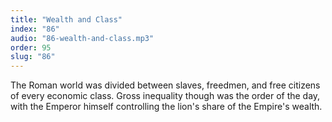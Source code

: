 ```yaml
---
title: "Wealth and Class"
index: "86"
audio: "86-wealth-and-class.mp3"
order: 95
slug: "86"
---
```


The Roman world was divided between slaves, freedmen, and free citizens of every economic class. Gross inequality though was the order of the day, with the Emperor himself controlling the lion's share of the Empire's wealth.


